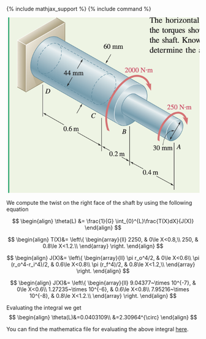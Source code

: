 {% include mathjax_support %}
{% include command %}


![](2021-09-30-20-40-00.png)


We compute the twist on the right face of the shaft by using the following equation

$$
\begin{align}
\theta(L)
&=
\frac{1}{G}
\int_{0}^{L}\frac{T(X)dX}{J(X)}
\end{align}
$$

$$
\begin{align}
T(X)&=
\left\{
\begin{array}{ll}
2250, & 0\le X<0.8,\\
250, & 0.8\le X<1.2.\\
\end{array}
\right.
\end{align}
$$



$$
\begin{align}
J(X)&=
\left\{
\begin{array}{ll}
\pi r_o^4/2, & 0\le X<0.6\\
\pi (r_o^4-r_i^4)/2, & 0.6\le X<0.8\\
\pi (r_f^4)/2, & 0.8\le X<1.2,\\ 
\end{array}
\right.
\end{align}
$$

$$
\begin{align}
J(X)&=
\left\{
\begin{array}{ll}
9.04377~\times 10^{-7}, & 0\le X<0.6\\
1.27235~\times 10^{-6}, & 0.6\le X<0.8\\
7.95216~\times 10^{-8}, & 0.8\le X<1.2.\\ 
\end{array}
\right.
\end{align}
$$


Evaluating the integral we get
$$
\begin{align}
\theta(L)&=0.0403109\\
&=2.30964^{\circ}
\end{align}
$$

You can find the mathematica file for evaluating the above integral [here](./WFiles/SP4.nb).